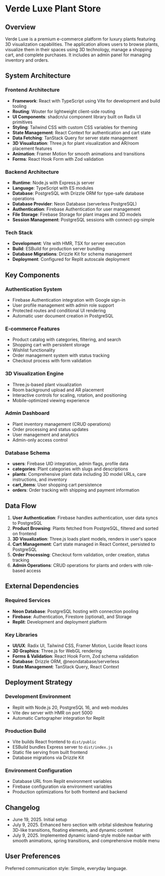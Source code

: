 # Verde Luxe Plant Store

## Overview

Verde Luxe is a premium e-commerce platform for luxury plants featuring 3D visualization capabilities. The application allows users to browse plants, visualize them in their spaces using 3D technology, manage a shopping cart, and complete purchases. It includes an admin panel for managing inventory and orders.

## System Architecture

### Frontend Architecture
- **Framework**: React with TypeScript using Vite for development and build tooling
- **Routing**: Wouter for lightweight client-side routing
- **UI Components**: shadcn/ui component library built on Radix UI primitives
- **Styling**: Tailwind CSS with custom CSS variables for theming
- **State Management**: React Context for authentication and cart state
- **Data Fetching**: TanStack Query for server state management
- **3D Visualization**: Three.js for plant visualization and AR/room placement features
- **Animation**: Framer Motion for smooth animations and transitions
- **Forms**: React Hook Form with Zod validation

### Backend Architecture
- **Runtime**: Node.js with Express.js server
- **Language**: TypeScript with ES modules
- **Database**: PostgreSQL with Drizzle ORM for type-safe database operations
- **Database Provider**: Neon Database (serverless PostgreSQL)
- **Authentication**: Firebase Authentication for user management
- **File Storage**: Firebase Storage for plant images and 3D models
- **Session Management**: PostgreSQL sessions with connect-pg-simple

### Tech Stack
- **Development**: Vite with HMR, TSX for server execution
- **Build**: ESBuild for production server bundling
- **Database Migrations**: Drizzle Kit for schema management
- **Deployment**: Configured for Replit autoscale deployment

## Key Components

### Authentication System
- Firebase Authentication integration with Google sign-in
- User profile management with admin role support
- Protected routes and conditional UI rendering
- Automatic user document creation in PostgreSQL

### E-commerce Features
- Product catalog with categories, filtering, and search
- Shopping cart with persistent storage
- Wishlist functionality
- Order management system with status tracking
- Checkout process with form validation

### 3D Visualization Engine
- Three.js-based plant visualization
- Room background upload and AR placement
- Interactive controls for scaling, rotation, and positioning
- Mobile-optimized viewing experience

### Admin Dashboard
- Plant inventory management (CRUD operations)
- Order processing and status updates
- User management and analytics
- Admin-only access control

### Database Schema
- **users**: Firebase UID integration, admin flags, profile data
- **categories**: Plant categories with slugs and descriptions
- **plants**: Comprehensive plant data including 3D model URLs, care instructions, and inventory
- **cart_items**: User shopping cart persistence
- **orders**: Order tracking with shipping and payment information

## Data Flow

1. **User Authentication**: Firebase handles authentication, user data syncs to PostgreSQL
2. **Product Browsing**: Plants fetched from PostgreSQL, filtered and sorted on frontend
3. **3D Visualization**: Three.js loads plant models, renders in user's space
4. **Cart Management**: Cart state managed in React Context, persisted to PostgreSQL
5. **Order Processing**: Checkout form validation, order creation, status tracking
6. **Admin Operations**: CRUD operations for plants and orders with role-based access

## External Dependencies

### Required Services
- **Neon Database**: PostgreSQL hosting with connection pooling
- **Firebase**: Authentication, Firestore (optional), and Storage
- **Replit**: Development and deployment platform

### Key Libraries
- **UI/UX**: Radix UI, Tailwind CSS, Framer Motion, Lucide React icons
- **3D Graphics**: Three.js for WebGL rendering
- **Forms & Validation**: React Hook Form, Zod schema validation
- **Database**: Drizzle ORM, @neondatabase/serverless
- **State Management**: TanStack Query, React Context

## Deployment Strategy

### Development Environment
- Replit with Node.js 20, PostgreSQL 16, and web modules
- Vite dev server with HMR on port 5000
- Automatic Cartographer integration for Replit

### Production Build
- Vite builds React frontend to `dist/public`
- ESBuild bundles Express server to `dist/index.js`
- Static file serving from built frontend
- Database migrations via Drizzle Kit

### Environment Configuration
- Database URL from Replit environment variables
- Firebase configuration via environment variables
- Production optimizations for both frontend and backend

## Changelog
- June 19, 2025. Initial setup
- July 9, 2025. Enhanced hero section with orbital slideshow featuring 3D-like transitions, floating elements, and dynamic content
- July 9, 2025. Implemented dynamic island-style mobile navbar with smooth animations, spring transitions, and comprehensive mobile menu

## User Preferences

Preferred communication style: Simple, everyday language.